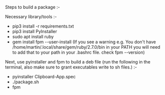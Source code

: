 Steps to build a package :-

Necessary library/tools :-

- pip3 install -r requirements.txt
- pip3 install PyInstaller
- sudo apt install ruby
- gem install fpm --user-install (If you see a warning e.g. You don't have /home/martin/.local/share/gem/ruby/2.7.0/bin in your PATH you will need to add that to your path in your .bashrc file. check fpm --version)

Next, use pyinstaller and fpm to build a deb file (run the following in the terminal, also make sure to grant executables write to sh files.) :-

- pyinstaller Clipboard-App.spec
- ./package.sh
- fpm
